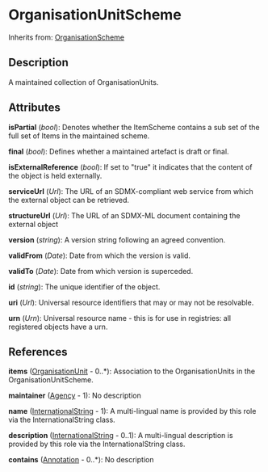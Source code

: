 
# OrganisationUnitScheme

Inherits from: [OrganisationScheme](OrganisationScheme.md)



## Description

A maintained collection of OrganisationUnits.


## Attributes

**isPartial** (*bool*): Denotes whether the ItemScheme contains a sub set of the full set of Items in the maintained scheme.

**final** (*bool*): Defines whether a maintained artefact is draft or final.

**isExternalReference** (*bool*): If set to "true" it indicates that the content of the object is held externally.

**serviceUrl** (*Url*): The URL of an SDMX-compliant web service from which the external object can be retrieved.

**structureUrl** (*Url*): The URL of an SDMX-ML document containing the external object

**version** (*string*): A version string following an agreed convention.

**validFrom** (*Date*): Date from which the version is valid.

**validTo** (*Date*): Date from which version is superceded.

**id** (*string*): The unique identifier of the object.

**uri** (*Url*): Universal resource identifiers that may or may not be resolvable.

**urn** (*Urn*): Universal resource name - this is for use in registries: all registered objects have a urn.



## References

**items** ([OrganisationUnit](OrganisationUnit.md) - 0..*): Association to the OrganisationUnits in the OrganisationUnitScheme.

**maintainer** ([Agency](Agency.md) - 1): No description

**name** ([InternationalString](../Base/InternationalString.md) - 1): A multi-lingual name is provided by this role via the InternationalString class.

**description** ([InternationalString](../Base/InternationalString.md) - 0..1): A multi-lingual description is provided by this role via the InternationalString class.

**contains** ([Annotation](../Base/Annotation.md) - 0..*): No description




